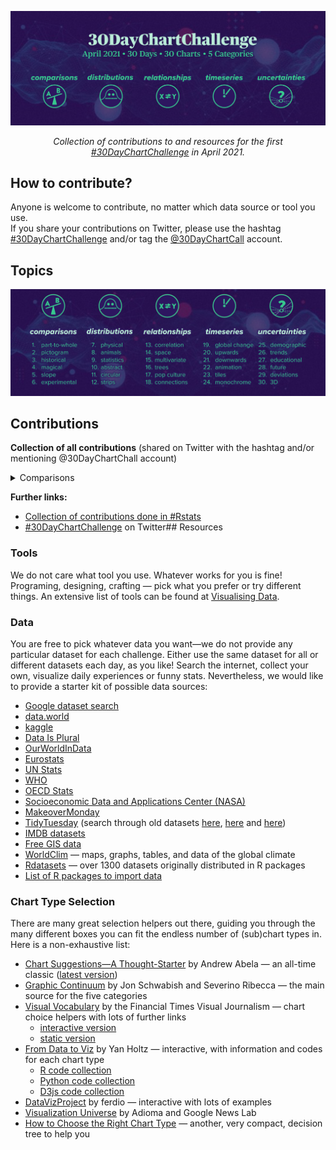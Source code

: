![](img/banner.png)

<p align="center"><em>Collection of contributions to and resources for the first <a href="https://twitter.com/30DayChartChall">#30DayChartChallenge</a> in April 2021.</em></p>

## How to contribute?

Anyone is welcome to contribute, no matter which data source or tool you use.  
If you share your contributions on Twitter, please use the hashtag [#30DayChartChallenge](https://twitter.com/search?q=%2330DayChartChallenge) and/or tag the [@30DayChartCall](https://twitter.com/30DayChartChall) account.

## Topics

![](img/topics_ol_blank.png)


## Contributions

**Collection of all contributions** (shared on Twitter with the hashtag and/or mentioning @30DayChartChall account)

<details>
  <summary>Comparisons</summary>
  
  <ul>
  <li><a href="https://github.com/Z3tt/30DayChartChallenge_Collection2021/tree/main/contributions/day1_part_to_whole">Day 1: Part-to-whole</a>

</details>

**Further links:**

* [Collection of contributions done in #Rstats](https://github.com/dominicroye/rstats-chart-challenge-2021)
* [#30DayChartChallenge](https://twitter.com/search?q=%2330DayChartChallenge) on Twitter## Resources


### Tools

We do not care what tool you use. Whatever works for you is fine! Programing, designing, crafting — pick what you prefer or try different things.  An extensive list of tools can be found at [Visualising Data](https://www.visualisingdata.com/resources/).

### Data

You are free to pick whatever data you want—we do not provide any particular dataset for each challenge. Either use the same dataset for all or different datasets each day, as you like! Search the internet, collect your own, visualize daily experiences or funny stats. Nevertheless, we would like to provide a starter kit of possible data sources:

* [Google dataset search](https://datasetsearch.research.google.com/)
* [data.world](https://data.world/)
* [kaggle](https://www.kaggle.com/datasets)
* [Data Is Plural](https://docs.google.com/spreadsheets/d/1wZhPLMCHKJvwOkP4juclhjFgqIY8fQFMemwKL2c64vk/edit#gid=0)
* [OurWorldInData](https://ourworldindata.org/)
* [Eurostats](https://ec.europa.eu/eurostat)
* [UN Stats](https://unstats.un.org/home/)
* [WHO](https://www.who.int/data/collections)
* [OECD Stats](https://stats.oecd.org/)
* [Socioeconomic Data and Applications Center (NASA)](https://sedac.ciesin.columbia.edu/)
* [MakeoverMonday](https://www.makeovermonday.co.uk/data/)
* [TidyTuesday](https://github.com/rfordatascience/tidytuesday/tree/master/data/2021) (search through old datasets [here](https://github.com/rfordatascience/tidytuesday/tree/master/data/2018), [here](https://github.com/rfordatascience/tidytuesday/tree/master/data/2019) and [here](https://github.com/rfordatascience/tidytuesday/tree/master/data/2020))
* [IMDB datasets](https://www.imdb.com/interfaces/)
* [Free GIS data](http://freegisdata.rtwilson.com/)
* [WorldClim](https://worldclim.org/) — maps, graphs, tables, and data of the global climate
* [Rdatasets](https://vincentarelbundock.github.io/Rdatasets/datasets.html) — over 1300 datasets originally distributed in R packages
* [List of R packages to import data](https://www.computerworld.com/article/3109890/these-r-packages-import-sports-weather-stock-data-and-more.html)

### Chart Type Selection

There are many great selection helpers out there, guiding you through the many different boxes you can fit the endless number of (sub)chart types in. Here is a non-exhaustive list:

* [Chart Suggestions—A Thought-Starter](http://extremepresentation.com/wp-content/uploads/choosing-a-good-chart-09-1.pdf) by Andrew Abela — an all-time classic ([latest version](https://extremepresentation.typepad.com/files/chart-chooser-2020.pdf))
* [Graphic Continuum](https://policyviz.com/2014/09/09/graphic-continuum/) by Jon Schwabish and Severino Ribecca — the main source for the five categories
* [Visual Vocabulary](https://github.com/ft-interactive/chart-doctor/tree/master/visual-vocabulary) by the Financial Times Visual Journalism  — chart choice helpers with lots of further links
  + [interactive version](https://www.ft.com/chart-doctor) 
  + [static version](https://raw.githubusercontent.com/ft-interactive/chart-doctor/master/visual-vocabulary/poster.png)
* [From Data to Viz](https://www.data-to-viz.com/) by Yan Holtz — interactive, with information and codes for each chart type
  + [R code collection](https://www.r-graph-gallery.com/)
  + [Python code collection](https://www.python-graph-gallery.com/)
  + [D3js code collection](https://www.d3-graph-gallery.com/)
* [DataVizProject](https://datavizproject.com/) by ferdio — interactive with lots of examples
* [Visualization Universe](http://visualizationuniverse.com/) by Adioma and Google News Lab
* [How to Choose the Right Chart Type](https://activewizards.com/blog/how-to-choose-the-right-chart-type-infographic/) — another, very compact, decision tree to help you
